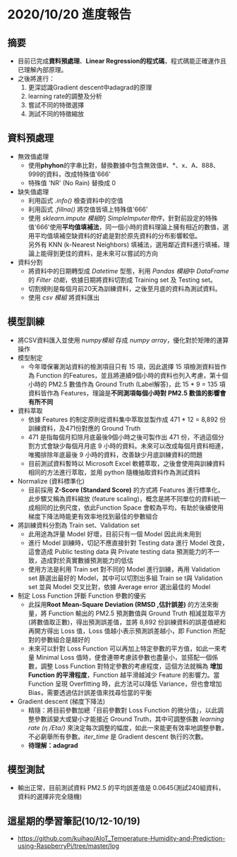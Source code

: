 # 2020/10/20 進度報告
## 摘要
* 目前已完成**資料預處理**、**Linear Regression的程式碼**，程式碼能正確運作且已理解內部原理。<br>
* 之後將進行：
    1. 更深認識Gradient descent中adagrad的原理
    2. learning rate的調整及分析
    3. 嘗試不同的特徵選擇
    4. 測試不同的特徵縮放
## 資料預處理
- 無效值處理
    - 使用**phyhon**的字串比對，替換數據中包含無效值#、*、x、A、888、999的資料，改成特殊值'666'
    - 特殊值 'NR' (No Rain) 替換成 0
- 缺失值處理
    - 利用函式 *.info()* 檢查資料中的空值
    - 利用函式 *.fillna()* 將空值皆填上特殊值'666'
    - 使用 *sklearn.impute 模組*的 *SimpleImputer物件*，針對前設定的特殊值'666'使用**平均值填補法**，同一個小時的資料理論上擁有相近的數值，選用平均值填補空缺資料的好處是對於原先資料的分布影響較低。<br> 另外有 KNN (k-Nearest Neighbors) 填補法，選用鄰近資料進行填補，理論上能得到更佳的資料，是未來可以嘗試的方向
- 資料分割
    - 將資料中的日期轉型成 *Datetime* 型態，利用 *Pandas 模組*中 *DataFrame* 的 *Filter 功能*，依據日期將資料切割成 Training set 及 Testing set。
    - 切割規則是每個月前20天為訓練資料，之後至月底的資料為測試資料。
    - 使用 *csv 模組* 將資料匯出

## 模型訓練
- 將CSV資料匯入並使用 *numpy模組* 存成 *numpy array*，優化對於矩陣的運算操作
- 模型制定
    - 今年環保署測站資料的檢測項目只有 15 項，因此選擇 15 項檢測資料皆作為 Function 的Features，並且將連續9個小時的資料也列入考慮，第十個小時的 PM2.5 數值作為 Ground Truth (Label解答)，此 15 * 9 = 135 項資料皆作為 Features，理論是**不同測項每個小時對 PM2.5 數值的影響會有所不同**
- 資料萃取
    - 依據 Features 的制定原則從資料集中萃取並製作成 471 * 12 = 8,892 份訓練資料，及471份對應的 Ground Truth
    - 471 是指每個月扣除月底最後9個小時之後可製作出 471 份，不過這個分割方式會缺少每個月月底 9 小時的資料。未來可以改成每個月資料相連，唯獨排除年底最後 9 小時的資料，改善缺少月底訓練資料的問題
    - 目前測試資料暫時以 Microsoft Excel 軟體萃取，之後會使用與訓練資料相同的方法進行萃取，並用 python 隨機抽取資料作為測試資料
- Normalize (資料標準化)
    - 目前採用 **Z-Score (Standard Score)** 的方式將 Features 進行標準化，此步驟又稱為資料縮放 (feature scaling)，概念是將不同單位的資料統一成相同的比例尺度，依此Function Space 會較為平均，有助於後續使用梯度下降法時能更有效率地找到最佳的參數組合
- 將訓練資料分割為 Train set、Validation set
    - 此用途為評量 Model 好壞，目前只有一個 Model 因此尚未用到
    - 進行 Model 訓練時，切記不應直接針對 Testing data 進行 Model 改良，這會造成 Public testing data 與 Private testing data 預測能力的不一致，造成對於真實數據預測能力的低估
    - 使用方法是利用 Train set 對不同的 Model 進行訓練，再用 Validation set 篩選出最好的 Model，其中可以切割出多組 Train se t與 Validation set 並與 Model 交叉比對，依據 Average error 選出最佳的 Model
- 制定 Loss Function 評斷 Function 參數的優劣
    - 此採用**Root Mean-Square Deviation (RMSD ,估計誤差)** 的方法來衡量，將 Function 輸出的 PM2.5 預測數值與 Ground Truth 相減並取平方(將數值取正數)，得出預測誤差值，並將 8,892 份訓練資料的誤差值總和再開方得出 Loss 值，Loss 值越小表示預測誤差越小，即 Function 所配對的參數組合是越好的
    - 未來可以針對 Loss Function 可以再加上特定參數的平方值，如此一來考量 Minimal Loss 值時，便會連帶考慮該參數也盡量小，並搭配一個係數，調整 Loss Function 對特定參數的考慮程度，這個方法就稱為 **增加 Function 的平滑程度**，Function 越平滑越減少 Feature 的影響力。當 Function 呈現 Overfitting 時，此方法可以降低 Variance，但也會增加 Bias，需要透過估計誤差值來找尋恰當的平衡
- Gradient descent (梯度下降法)
    - 精隨：將目前參數加總「目前參數對 Loss Function 的微分值」，以此調整參數該變大或變小才能接近 Ground Truth，其中可調整係數 *learning rate (η /Eta/)* 來決定每次調整的幅度，如此一來能更有效率地調整參數，不必窮舉所有參數。*iter_time* 是 Gradient descent 執行的次數。
    - **待理解：adagrad**
## 模型測試
- 輸出正常，目前測試資料 PM2.5 的平均誤差值是 0.0645(測試240組資料，資料的選擇非完全隨機)
## 這星期的學習筆記(10/12-10/19)
- https://github.com/kuihao/AIoT_Temperature-Humidity-and-Prediction-using-RaspberryPi/tree/master/log